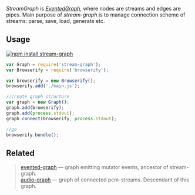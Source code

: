 _StreamGraph_ is [_EventedGraph_](https://npmjs.org/package/evented-graph), where nodes are streams and edges are pipes. Main purpose of _stream-graph_ is to manage connection scheme of streams: parse, save, load, generate etc.


## Usage

[![npm install stream-graph](https://nodei.co/npm/stream-graph.png?mini=true)](https://npmjs.org/package/stream-graph/)

```js
var Graph = require('stream-graph');
var Browserify = require('browserify');

var browserify = new Browserify();
browserify.add('./main.js');

//create graph structure
var graph = new Graph();
graph.add(browserify);
graph.add(process.stdout);
graph.connect(browserify, process.stdout);

//go
browserify.bundle();
```

## Related

> [evented-graph](https://npmjs.org/package/evented-graph) — graph emitting mutator events, ancestor of stream-graph.<br/>
> [audio-graph](https://npmjs.org/package/audio-graph) — graph of connected pcm-streams. Descendant of this graph.<br/>